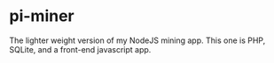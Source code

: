 pi-miner
========

The lighter weight version of my NodeJS mining app.  This one is PHP, SQLite, and a front-end javascript app.
